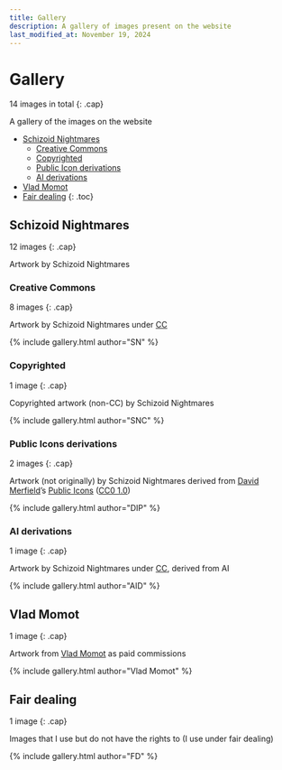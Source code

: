 ```yaml
---
title: Gallery
description: A gallery of images present on the website
last_modified_at: November 19, 2024
---
```


# Gallery
14 images in total
{: .cap}

A gallery of the images on the website

- [Schizoid Nightmares](#schizoid-nightmares)
  - [Creative Commons](#creative-commons)
  - [Copyrighted](#copyrighted)
  - [Public Icon derivations](#public-icons-derivations)
  - [AI derivations](#ai-derivations)
- [Vlad Momot](#vlad-momot)
- [Fair dealing](#fair-dealing)
{: .toc}

## Schizoid Nightmares
12 images
{: .cap}

Artwork by Schizoid Nightmares

### Creative Commons
8 images
{: .cap}

Artwork by Schizoid Nightmares under [CC](/terms#licensing)

{% include gallery.html author="SN" %}

### Copyrighted
1 image
{: .cap}

Copyrighted artwork (non-CC) by Schizoid Nightmares

{% include gallery.html author="SNC" %}

### Public Icons derivations
2 images
{: .cap}

Artwork (not originally) by Schizoid Nightmares derived from <a href="https://lllllllllllllllll.com/" target="_blank">David Merfield</a>’s <a href="https://github.com/davidmerfield/Public-Icons" target="_blank">Public Icons</a> (<a href="https://github.com/davidmerfield/Public-Icons/blob/master/LICENSE" target="_blank">CC0 1.0</a>)

{% include gallery.html author="DIP" %}

### AI derivations
1 image
{: .cap}

Artwork by Schizoid Nightmares under [CC](/terms#licensing), derived from AI

{% include gallery.html author="AID" %}

## Vlad Momot
1 image
{: .cap}

Artwork from <a href="https://vladmomotart.tumblr.com/" target="_blank">Vlad Momot</a> as paid commissions

{% include gallery.html author="Vlad Momot" %}

## Fair dealing
1 image
{: .cap}

Images that I use but do not have the rights to (I use under fair dealing)

{% include gallery.html author="FD" %}
